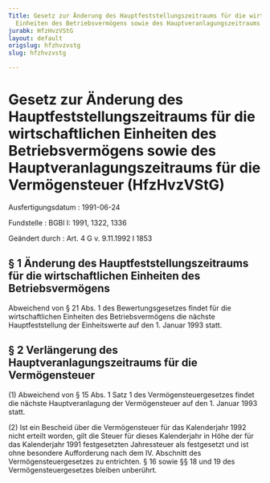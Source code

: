 ```yaml
---
Title: Gesetz zur Änderung des Hauptfeststellungszeitraums für die wirtschaftlichen
  Einheiten des Betriebsvermögens sowie des Hauptveranlagungszeitraums für die Vermögensteuer
jurabk: HfzHvzVStG
layout: default
origslug: hfzhvzvstg
slug: hfzhvzvstg

---
```


# Gesetz zur Änderung des Hauptfeststellungszeitraums für die wirtschaftlichen Einheiten des Betriebsvermögens sowie des Hauptveranlagungszeitraums für die Vermögensteuer (HfzHvzVStG)

Ausfertigungsdatum
:   1991-06-24

Fundstelle
:   BGBl I: 1991, 1322, 1336

Geändert durch
:   Art. 4 G v. 9.11.1992 I 1853

## § 1 Änderung des Hauptfeststellungszeitraums für die wirtschaftlichen Einheiten des Betriebsvermögens

Abweichend von § 21 Abs. 1 des Bewertungsgesetzes findet für die
wirtschaftlichen Einheiten des Betriebsvermögens die nächste
Hauptfeststellung der Einheitswerte auf den 1. Januar 1993 statt.

## § 2 Verlängerung des Hauptveranlagungszeitraums für die Vermögensteuer

(1) Abweichend von § 15 Abs. 1 Satz 1 des Vermögensteuergesetzes
findet die nächste Hauptveranlagung der Vermögensteuer auf den 1.
Januar 1993 statt.

(2) Ist ein Bescheid über die Vermögensteuer für das Kalenderjahr 1992
nicht erteilt worden, gilt die Steuer für dieses Kalenderjahr in Höhe
der für das Kalenderjahr 1991 festgesetzten Jahressteuer als
festgesetzt und ist ohne besondere Aufforderung nach dem IV. Abschnitt
des Vermögensteuergesetzes zu entrichten. § 16 sowie §§ 18 und 19 des
Vermögensteuergesetzes bleiben unberührt.

